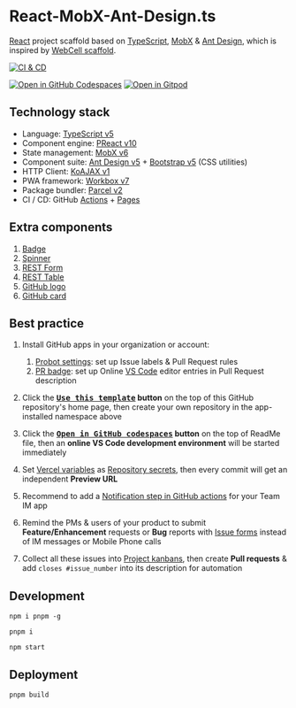 # React-MobX-Ant-Design.ts

[React][1] project scaffold based on [TypeScript][2], [MobX][3] & [Ant Design][4],
which is inspired by [WebCell scaffold][5].

[![CI & CD](https://github.com/idea2app/React-MobX-Ant-Design-ts/actions/workflows/main.yml/badge.svg)][6]

[![Open in GitHub Codespaces](https://github.com/codespaces/badge.svg)][7]
[![Open in Gitpod](https://gitpod.io/button/open-in-gitpod.svg)][8]

## Technology stack

- Language: [TypeScript v5][2]
- Component engine: [PReact v10][1]
- State management: [MobX v6][3]
- Component suite: [Ant Design v5][4] + [Bootstrap v5][9] (CSS utilities)
- HTTP Client: [KoAJAX v1][10]
- PWA framework: [Workbox v7][11]
- Package bundler: [Parcel v2][12]
- CI / CD: GitHub [Actions][13] + [Pages][14]

## Extra components

1. [Badge](./src/component/Badge.tsx)
2. [Spinner](./src/component/Spinner.tsx)
3. [REST Form](./src/component/RestForm.tsx)
4. [REST Table](./src/component/RestTable.tsx)
5. [GitHub logo](src/component/Git/Logo.tsx)
6. [GitHub card](src/component/Git/Card.tsx)

## Best practice

1.  Install GitHub apps in your organization or account:

    1.  [Probot settings][15]: set up Issue labels & Pull Request rules
    2.  [PR badge][16]: set up Online [VS Code][17] editor entries in Pull Request description

2.  Click the **[<kbd>Use this template</kbd>][18] button** on the top of this GitHub repository's home page, then create your own repository in the app-installed namespace above

3.  Click the **[<kbd>Open in GitHub codespaces</kbd>][7] button** on the top of ReadMe file, then an **online VS Code development environment** will be started immediately

4.  Set [Vercel variables][19] as [Repository secrets][20], then every commit will get an independent **Preview URL**

5.  Recommend to add a [Notification step in GitHub actions][21] for your Team IM app

6.  Remind the PMs & users of your product to submit **Feature/Enhancement** requests or **Bug** reports with [Issue forms][22] instead of IM messages or Mobile Phone calls

7.  Collect all these issues into [Project kanbans][23], then create **Pull requests** & add `closes #issue_number` into its description for automation

## Development

```shell
npm i pnpm -g

pnpm i

npm start
```

## Deployment

```shell
pnpm build
```

[1]: https://react.dev/
[2]: https://www.typescriptlang.org/
[3]: https://mobx.js.org/
[4]: https://ant.design/
[5]: https://github.com/EasyWebApp/scaffold
[6]: https://github.com/idea2app/React-MobX-Ant-Design-ts/actions/workflows/main.yml
[7]: https://codespaces.new/idea2app/React-MobX-Ant-Design-ts
[8]: https://gitpod.io/?autostart=true#https://github.com/idea2app/React-MobX-Ant-Design-ts
[9]: https://getbootstrap.com/
[10]: https://github.com/EasyWebApp/KoAJAX
[11]: https://developers.google.com/web/tools/workbox
[12]: https://parceljs.org/
[13]: https://github.com/features/actions
[14]: https://pages.github.com/
[15]: https://github.com/apps/settings
[16]: https://pullrequestbadge.com/
[17]: https://code.visualstudio.com/
[18]: https://github.com/new?template_name=React-MobX-Ant-Design-ts&template_owner=idea2app
[19]: https://github.com/idea2app/React-MobX-Ant-Design-ts/blob/ae6204a04c108eddff7ff5265341676b55918509/.github/workflows/main.yml#L10-L12
[20]: https://github.com/idea2app/React-MobX-Ant-Design-ts/settings/secrets/actions
[21]: https://github.com/kaiyuanshe/kaiyuanshe.github.io/blob/bb4675a56bf1d6b207231313da5ed0af7cf0ebd6/.github/workflows/pull-request.yml#L32-L56
[22]: https://github.com/idea2app/React-MobX-Ant-Design-ts/issues/new/choose
[23]: https://github.com/idea2app/React-MobX-Ant-Design-ts/projects
